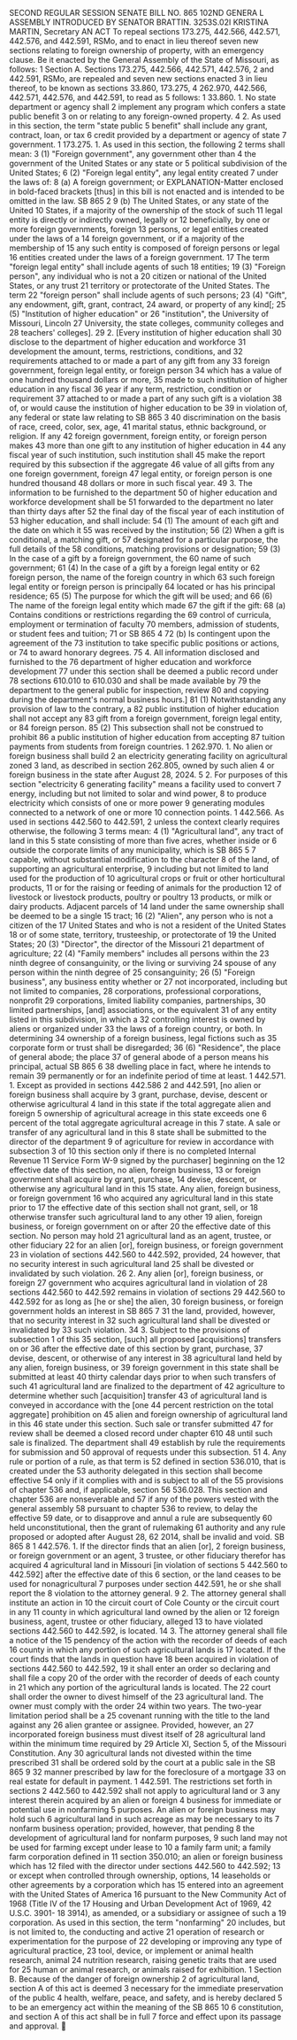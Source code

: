 SECOND REGULAR SESSION
SENATE BILL NO. 865
102ND GENERA L ASSEMBLY
INTRODUCED BY SENATOR BRATTIN.
3253S.02I KRISTINA MARTIN, Secretary
AN ACT
To repeal sections 173.275, 442.566, 442.571, 442.576, and 442.591, RSMo, and to enact in lieu
thereof seven new sections relating to foreign ownership of property, with an
emergency clause.
Be it enacted by the General Assembly of the State of Missouri, as follows:
1 Section A. Sections 173.275, 442.566, 442.571, 442.576,
2 and 442.591, RSMo, are repealed and seven new sections enacted
3 in lieu thereof, to be known as sections 33.860, 173.275,
4 262.970, 442.566, 442.571, 442.576, and 442.591, to read as
5 follows:
1 33.860. 1. No state department or agency shall
2 implement any program which confers a state public benefit
3 on or relating to any foreign-owned property.
4 2. As used in this section, the term "state public
5 benefit" shall include any grant, contract, loan, or tax
6 credit provided by a department or agency of state
7 government.
1 173.275. 1. As used in this section, the following
2 terms shall mean:
3 (1) "Foreign government", any government other than
4 the government of the United States or any state or
5 political subdivision of the United States;
6 (2) "Foreign legal entity", any legal entity created
7 under the laws of:
8 (a) A foreign government; or
EXPLANATION-Matter enclosed in bold-faced brackets [thus] in this bill is not enacted
and is intended to be omitted in the law.
SB 865 2
9 (b) The United States, or any state of the United
10 States, if a majority of the ownership of the stock of such
11 legal entity is directly or indirectly owned, legally or
12 beneficially, by one or more foreign governments, foreign
13 persons, or legal entities created under the laws of a
14 foreign government, or if a majority of the membership of
15 any such entity is composed of foreign persons or legal
16 entities created under the laws of a foreign government.
17 The term "foreign legal entity" shall include agents of such
18 entities;
19 (3) "Foreign person", any individual who is not a
20 citizen or national of the United States, or any trust
21 territory or protectorate of the United States. The term
22 "foreign person" shall include agents of such persons;
23 (4) "Gift", any endowment, gift, grant, contract,
24 award, or property of any kind[;
25 (5) "Institution of higher education" or
26 "institution", the University of Missouri, Lincoln
27 University, the state colleges, community colleges and
28 teachers' colleges].
29 2. [Every institution of higher education shall
30 disclose to the department of higher education and workforce
31 development the amount, terms, restrictions, conditions, and
32 requirements attached to or made a part of any gift from any
33 foreign government, foreign legal entity, or foreign person
34 which has a value of one hundred thousand dollars or more,
35 made to such institution of higher education in any fiscal
36 year if any term, restriction, condition or requirement
37 attached to or made a part of any such gift is a violation
38 of, or would cause the institution of higher education to be
39 in violation of, any federal or state law relating to
SB 865 3
40 discrimination on the basis of race, creed, color, sex, age,
41 marital status, ethnic background, or religion. If any
42 foreign government, foreign entity, or foreign person makes
43 more than one gift to any institution of higher education in
44 any fiscal year of such institution, such institution shall
45 make the report required by this subsection if the aggregate
46 value of all gifts from any one foreign government, foreign
47 legal entity, or foreign person is one hundred thousand
48 dollars or more in such fiscal year.
49 3. The information to be furnished to the department
50 of higher education and workforce development shall be
51 forwarded to the department no later than thirty days after
52 the final day of the fiscal year of each institution of
53 higher education, and shall include:
54 (1) The amount of each gift and the date on which it
55 was received by the institution;
56 (2) When a gift is conditional, a matching gift, or
57 designated for a particular purpose, the full details of the
58 conditions, matching provisions or designation;
59 (3) In the case of a gift by a foreign government, the
60 name of such government;
61 (4) In the case of a gift by a foreign legal entity or
62 foreign person, the name of the foreign country in which
63 such foreign legal entity or foreign person is principally
64 located or has his principal residence;
65 (5) The purpose for which the gift will be used; and
66 (6) The name of the foreign legal entity which made
67 the gift if the gift:
68 (a) Contains conditions or restrictions regarding the
69 control of curricula, employment or termination of faculty
70 members, admission of students, or student fees and tuition;
71 or
SB 865 4
72 (b) Is contingent upon the agreement of the
73 institution to take specific public positions or actions, or
74 to award honorary degrees.
75 4. All information disclosed and furnished to the
76 department of higher education and workforce development
77 under this section shall be deemed a public record under
78 sections 610.010 to 610.030 and shall be made available by
79 the department to the general public for inspection, review
80 and copying during the department's normal business hours.]
81 (1) Notwithstanding any provision of law to the contrary, a
82 public institution of higher education shall not accept any
83 gift from a foreign government, foreign legal entity, or
84 foreign person.
85 (2) This subsection shall not be construed to prohibit
86 a public institution of higher education from accepting
87 tuition payments from students from foreign countries.
1 262.970. 1. No alien or foreign business shall build
2 an electricity generating facility on agricultural zoned
3 land, as described in section 262.805, owned by such alien
4 or foreign business in the state after August 28, 2024.
5 2. For purposes of this section "electricity
6 generating facility" means a facility used to convert
7 energy, including but not limited to solar and wind power,
8 to produce electricity which consists of one or more power
9 generating modules connected to a network of one or more
10 connection points.
1 442.566. As used in sections 442.560 to 442.591,
2 unless the context clearly requires otherwise, the following
3 terms mean:
4 (1) "Agricultural land", any tract of land in this
5 state consisting of more than five acres, whether inside or
6 outside the corporate limits of any municipality, which is
SB 865 5
7 capable, without substantial modification to the character
8 of the land, of supporting an agricultural enterprise,
9 including but not limited to land used for the production of
10 agricultural crops or fruit or other horticultural products,
11 or for the raising or feeding of animals for the production
12 of livestock or livestock products, poultry or poultry
13 products, or milk or dairy products. Adjacent parcels of
14 land under the same ownership shall be deemed to be a single
15 tract;
16 (2) "Alien", any person who is not a citizen of the
17 United States and who is not a resident of the United States
18 or of some state, territory, trusteeship, or protectorate of
19 the United States;
20 (3) "Director", the director of the Missouri
21 department of agriculture;
22 (4) "Family members" includes all persons within the
23 ninth degree of consanguinity, or the living or surviving
24 spouse of any person within the ninth degree of
25 consanguinity;
26 (5) "Foreign business", any business entity whether or
27 not incorporated, including but not limited to companies,
28 corporations, professional corporations, nonprofit
29 corporations, limited liability companies, partnerships,
30 limited partnerships, [and] associations, or the equivalent
31 of any entity listed in this subdivision, in which a
32 controlling interest is owned by aliens or organized under
33 the laws of a foreign country, or both. In determining
34 ownership of a foreign business, legal fictions such as
35 corporate form or trust shall be disregarded;
36 (6) "Residence", the place of general abode; the place
37 of general abode of a person means his principal, actual
SB 865 6
38 dwelling place in fact, where he intends to remain
39 permanently or for an indefinite period of time at least.
1 442.571. 1. Except as provided in sections 442.586
2 and 442.591, [no alien or foreign business shall acquire by
3 grant, purchase, devise, descent or otherwise agricultural
4 land in this state if the total aggregate alien and foreign
5 ownership of agricultural acreage in this state exceeds one
6 percent of the total aggregate agricultural acreage in this
7 state. A sale or transfer of any agricultural land in this
8 state shall be submitted to the director of the department
9 of agriculture for review in accordance with subsection 3 of
10 this section only if there is no completed Internal Revenue
11 Service Form W-9 signed by the purchaser] beginning on the
12 effective date of this section, no alien, foreign business,
13 or foreign government shall acquire by grant, purchase,
14 devise, descent, or otherwise any agricultural land in this
15 state. Any alien, foreign business, or foreign government
16 who acquired any agricultural land in this state prior to
17 the effective date of this section shall not grant, sell, or
18 otherwise transfer such agricultural land to any other
19 alien, foreign business, or foreign government on or after
20 the effective date of this section. No person may hold
21 agricultural land as an agent, trustee, or other fiduciary
22 for an alien [or], foreign business, or foreign government
23 in violation of sections 442.560 to 442.592, provided,
24 however, that no security interest in such agricultural land
25 shall be divested or invalidated by such violation.
26 2. Any alien [or], foreign business, or foreign
27 government who acquires agricultural land in violation of
28 sections 442.560 to 442.592 remains in violation of sections
29 442.560 to 442.592 for as long as [he or she] the alien,
30 foreign business, or foreign government holds an interest in
SB 865 7
31 the land, provided, however, that no security interest in
32 such agricultural land shall be divested or invalidated by
33 such violation.
34 3. Subject to the provisions of subsection 1 of this
35 section, [such] all proposed [acquisitions] transfers on or
36 after the effective date of this section by grant, purchase,
37 devise, descent, or otherwise of any interest in
38 agricultural land held by any alien, foreign business, or
39 foreign government in this state shall be submitted at least
40 thirty calendar days prior to when such transfers of such
41 agricultural land are finalized to the department of
42 agriculture to determine whether such [acquisition] transfer
43 of agricultural land is conveyed in accordance with the [one
44 percent restriction on the total aggregate] prohibition on
45 alien and foreign ownership of agricultural land in this
46 state under this section. Such sale or transfer submitted
47 for review shall be deemed a closed record under chapter 610
48 until such sale is finalized. The department shall
49 establish by rule the requirements for submission and
50 approval of requests under this subsection.
51 4. Any rule or portion of a rule, as that term is
52 defined in section 536.010, that is created under the
53 authority delegated in this section shall become effective
54 only if it complies with and is subject to all of the
55 provisions of chapter 536 and, if applicable, section
56 536.028. This section and chapter 536 are nonseverable and
57 if any of the powers vested with the general assembly
58 pursuant to chapter 536 to review, to delay the effective
59 date, or to disapprove and annul a rule are subsequently
60 held unconstitutional, then the grant of rulemaking
61 authority and any rule proposed or adopted after August 28,
62 2014, shall be invalid and void.
SB 865 8
1 442.576. 1. If the director finds that an alien [or],
2 foreign business, or foreign government or an agent,
3 trustee, or other fiduciary therefor has acquired
4 agricultural land in Missouri [in violation of sections
5 442.560 to 442.592] after the effective date of this
6 section, or the land ceases to be used for nonagricultural
7 purposes under section 442.591, he or she shall report the
8 violation to the attorney general.
9 2. The attorney general shall institute an action in
10 the circuit court of Cole County or the circuit court in any
11 county in which agricultural land owned by the alien or
12 foreign business, agent, trustee or other fiduciary, alleged
13 to have violated sections 442.560 to 442.592, is located.
14 3. The attorney general shall file a notice of the
15 pendency of the action with the recorder of deeds of each
16 county in which any portion of such agricultural lands is
17 located. If the court finds that the lands in question have
18 been acquired in violation of sections 442.560 to 442.592,
19 it shall enter an order so declaring and shall file a copy
20 of the order with the recorder of deeds of each county in
21 which any portion of the agricultural lands is located. The
22 court shall order the owner to divest himself of the
23 agricultural land. The owner must comply with the order
24 within two years. The two-year limitation period shall be a
25 covenant running with the title to the land against any
26 alien grantee or assignee. Provided, however, an
27 incorporated foreign business must divest itself of
28 agricultural land within the minimum time required by
29 Article XI, Section 5, of the Missouri Constitution. Any
30 agricultural lands not divested within the time prescribed
31 shall be ordered sold by the court at a public sale in the
SB 865 9
32 manner prescribed by law for the foreclosure of a mortgage
33 on real estate for default in payment.
1 442.591. The restrictions set forth in sections
2 442.560 to 442.592 shall not apply to agricultural land or
3 any interest therein acquired by an alien or foreign
4 business for immediate or potential use in nonfarming
5 purposes. An alien or foreign business may hold such
6 agricultural land in such acreage as may be necessary to its
7 nonfarm business operation; provided, however, that pending
8 the development of agricultural land for nonfarm purposes,
9 such land may not be used for farming except under lease to
10 a family farm unit; a family farm corporation defined in
11 section 350.010; an alien or foreign business which has
12 filed with the director under sections 442.560 to 442.592;
13 or except when controlled through ownership, options,
14 leaseholds or other agreements by a corporation which has
15 entered into an agreement with the United States of America
16 pursuant to the New Community Act of 1968 (Title IV of the
17 Housing and Urban Development Act of 1969, 42 U.S.C. 3901-
18 3914), as amended, or a subsidiary or assignee of such a
19 corporation. As used in this section, the term "nonfarming"
20 includes, but is not limited to, the conducting and active
21 operation of research or experimentation for the purpose of
22 developing or improving any type of agricultural practice,
23 tool, device, or implement or animal health research, animal
24 nutrition research, raising genetic traits that are used for
25 human or animal research, or animals raised for exhibition.
1 Section B. Because of the danger of foreign ownership
2 of agricultural land, section A of this act is deemed
3 necessary for the immediate preservation of the public
4 health, welfare, peace, and safety, and is hereby declared
5 to be an emergency act within the meaning of the
SB 865 10
6 constitution, and section A of this act shall be in full
7 force and effect upon its passage and approval.
